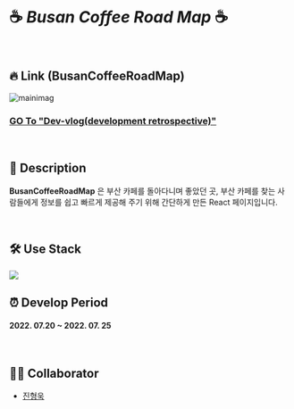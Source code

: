 # ☕ _Busan Coffee Road Map_ ☕

<br>

## 🔥 Link (BusanCoffeeRoadMap)
![mainimag](https://user-images.githubusercontent.com/100752008/180446375-1c4bb7ef-97ff-4d8e-b2de-c2692d4d37cf.PNG)

### [GO To "Dev-vlog(development retrospective)"](https://velog.io/@huunguk/BCRM-React-%EB%AF%B8%EB%8B%88-%ED%94%84%EB%A1%9C%EC%A0%9D%ED%8A%B8%EB%A5%BC-%EB%A7%88%EC%B9%98%EA%B3%A0)

<br>

## 🔎 Description

**BusanCoffeeRoadMap** 은 부산 카페를 돌아다니며 좋았던 곳, 부산 카페를 찾는 사람들에게 정보를 쉽고 빠르게 제공해 주기 위해 간단하게 만든 React 페이지입니다.  

<br>

## 🛠 Use Stack
<img src="https://img.shields.io/badge/React-61DAFB?style=for-the-badg=flat-square&logo=React&logoColor=white"/>


<br>

## ⏰ Develop Period
#### 2022. 07.20 ~  2022. 07. 25

<br>

## 👩‍💻 Collaborator
- [진형욱](https://github.com/huunguk)
